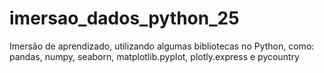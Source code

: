 # imersao_dados_python_25
Imersão de aprendizado, utilizando algumas bibliotecas no Python, como: pandas, numpy, seaborn, matplotlib.pyplot, plotly.express e pycountry
